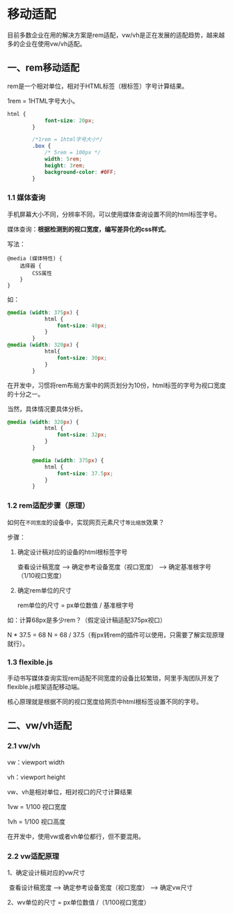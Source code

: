 # 移动适配

目前多数企业在用的解决方案是rem适配，vw/vh是正在发展的适配趋势，越来越多的企业在使用vw/vh适配。

## 一、rem移动适配

rem是一个相对单位，相对于HTML标签（根标签）字号计算结果。

1rem = 1HTML字号大小。

```css
html {
			font-size: 20px;
		}

		/*1rem = 1html字号大小*/
		.box {
			/* 5rem = 100px */
			width: 5rem;
			height: 3rem;
			background-color: #0FF;
		}
```

### 1.1 媒体查询

手机屏幕大小不同，分辨率不同，可以使用媒体查询设置不同的html标签字号。

媒体查询：**根据检测到的视口宽度，编写差异化的css样式**。

写法：

```
@media (媒体特性) {
	选择器 {
		CSS属性
	}
}
```

如：

```css
@media (width: 375px) {
			html {
				font-size: 40px;
			}
		}
@media (width: 320px) {
			html{
				font-size: 30px;
			}
		}
```

在开发中，习惯将rem布局方案中的网页划分为10份，html标签的字号为视口宽度的十分之一。

当然，具体情况要具体分析。

```css
@media (width: 320px) {
			html {
				font-size: 32px;
			}
		}

		@media (width: 375px) {
			html {
				font-size: 37.5px;
			}
		}
```

### 1.2 rem适配步骤（原理）

如何在`不同宽度`的设备中，实现网页元素尺寸`等比缩放`效果？

步骤：

1. 确定设计稿对应的设备的html根标签字号

   查看设计稿宽度 ——> 确定参考设备宽度（视口宽度） ——> 确定基准根字号（1/10视口宽度）

2. 确定rem单位的尺寸

   rem单位的尺寸 = px单位数值 / 基准根字号



如：计算68px是多少rem？（假定设计稿适配375px视口）

N * 37.5 = 68     N = 68 / 37.5（有px转rem的插件可以使用，只需要了解实现原理就行）。

### 1.3 flexible.js

手动书写媒体查询实现rem适配不同宽度的设备比较繁琐，阿里手淘团队开发了flexible.js框架适配移动端。

核心原理就是根据不同的视口宽度给网页中html根标签设置不同的字号。



## 二、vw/vh适配

### 2.1 vw/vh

vw：viewport width

vh：viewport height

vw、vh是相对单位，相对视口的尺寸计算结果

1vw = 1/100 视口宽度

1vh = 1/100 视口高度



在开发中，使用vw或者vh单位都行，但不要混用。



### 2.2 vw适配原理

1、确定设计稿对应的vw尺寸

​	查看设计稿宽度 ——> 确定参考设备宽度（视口宽度） ——> 确定vw尺寸

2、wv单位的尺寸 = px单位数值 /（1/100视口宽度）





